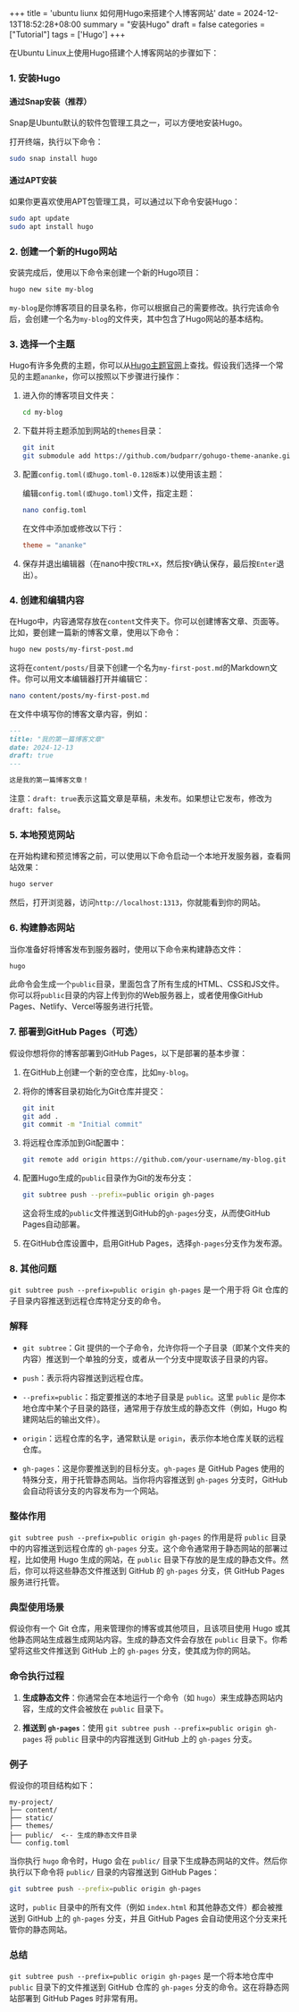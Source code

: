 +++
title = 'ubuntu liunx 如何用Hugo来搭建个人博客网站'
date = 2024-12-13T18:52:28+08:00
summary = "安装Hugo"
draft = false
categories = ["Tutorial"]
tags = ['Hugo']
+++


在Ubuntu Linux上使用Hugo搭建个人博客网站的步骤如下：

### 1. 安装Hugo

#### 通过Snap安装（推荐）
Snap是Ubuntu默认的软件包管理工具之一，可以方便地安装Hugo。

打开终端，执行以下命令：

```bash
sudo snap install hugo
```

#### 通过APT安装
如果你更喜欢使用APT包管理工具，可以通过以下命令安装Hugo：

```bash
sudo apt update
sudo apt install hugo
```

### 2. 创建一个新的Hugo网站

安装完成后，使用以下命令来创建一个新的Hugo项目：

```bash
hugo new site my-blog
```

`my-blog`是你博客项目的目录名称，你可以根据自己的需要修改。执行完该命令后，会创建一个名为`my-blog`的文件夹，其中包含了Hugo网站的基本结构。

### 3. 选择一个主题

Hugo有许多免费的主题，你可以从[Hugo主题官网](https://themes.gohugo.io/)上查找。假设我们选择一个常见的主题`ananke`，你可以按照以下步骤进行操作：

1. 进入你的博客项目文件夹：

    ```bash
    cd my-blog
    ```

2. 下载并将主题添加到网站的`themes`目录：

    ```bash
    git init
    git submodule add https://github.com/budparr/gohugo-theme-ananke.git themes/ananke
    ```

3. 配置`config.toml(或hugo.toml-0.128版本)`以使用该主题：

    编辑`config.toml(或hugo.toml)`文件，指定主题：

    ```bash
    nano config.toml
    ```

    在文件中添加或修改以下行：

    ```toml
    theme = "ananke"
    ```

4. 保存并退出编辑器（在nano中按`CTRL+X`，然后按`Y`确认保存，最后按`Enter`退出）。

### 4. 创建和编辑内容

在Hugo中，内容通常存放在`content`文件夹下。你可以创建博客文章、页面等。比如，要创建一篇新的博客文章，使用以下命令：

```bash
hugo new posts/my-first-post.md
```

这将在`content/posts/`目录下创建一个名为`my-first-post.md`的Markdown文件。你可以用文本编辑器打开并编辑它：

```bash
nano content/posts/my-first-post.md
```

在文件中填写你的博客文章内容，例如：

```markdown
---
title: "我的第一篇博客文章"
date: 2024-12-13
draft: true
---

这是我的第一篇博客文章！
```

注意：`draft: true`表示这篇文章是草稿，未发布。如果想让它发布，修改为`draft: false`。

### 5. 本地预览网站

在开始构建和预览博客之前，可以使用以下命令启动一个本地开发服务器，查看网站效果：

```bash
hugo server
```

然后，打开浏览器，访问`http://localhost:1313`，你就能看到你的网站。

### 6. 构建静态网站

当你准备好将博客发布到服务器时，使用以下命令来构建静态文件：

```bash
hugo
```

此命令会生成一个`public`目录，里面包含了所有生成的HTML、CSS和JS文件。你可以将`public`目录的内容上传到你的Web服务器上，或者使用像GitHub Pages、Netlify、Vercel等服务进行托管。

### 7. 部署到GitHub Pages（可选）

假设你想将你的博客部署到GitHub Pages，以下是部署的基本步骤：

1. 在GitHub上创建一个新的空仓库，比如`my-blog`。

2. 将你的博客目录初始化为Git仓库并提交：

    ```bash
    git init
    git add .
    git commit -m "Initial commit"
    ```

3. 将远程仓库添加到Git配置中：

    ```bash
    git remote add origin https://github.com/your-username/my-blog.git
    ```

4. 配置Hugo生成的`public`目录作为Git的发布分支：

    ```bash
    git subtree push --prefix=public origin gh-pages
    ```

    这会将生成的`public`文件推送到GitHub的`gh-pages`分支，从而使GitHub Pages自动部署。

5. 在GitHub仓库设置中，启用GitHub Pages，选择`gh-pages`分支作为发布源。




### 8. 其他问题

`git subtree push --prefix=public origin gh-pages` 是一个用于将 Git 仓库的子目录内容推送到远程仓库特定分支的命令。

### 解释

- `git subtree`：Git 提供的一个子命令，允许你将一个子目录（即某个文件夹的内容）推送到一个单独的分支，或者从一个分支中提取该子目录的内容。

- `push`：表示将内容推送到远程仓库。

- `--prefix=public`：指定要推送的本地子目录是 `public`。这里 `public` 是你本地仓库中某个子目录的路径，通常用于存放生成的静态文件（例如，Hugo 构建网站后的输出文件）。

- `origin`：远程仓库的名字，通常默认是 `origin`，表示你本地仓库关联的远程仓库。

- `gh-pages`：这是你要推送到的目标分支。`gh-pages` 是 GitHub Pages 使用的特殊分支，用于托管静态网站。当你将内容推送到 `gh-pages` 分支时，GitHub 会自动将该分支的内容发布为一个网站。

### 整体作用

`git subtree push --prefix=public origin gh-pages` 的作用是将 `public` 目录中的内容推送到远程仓库的 `gh-pages` 分支。这个命令通常用于静态网站的部署过程，比如使用 Hugo 生成的网站，在 `public` 目录下存放的是生成的静态文件。然后，你可以将这些静态文件推送到 GitHub 的 `gh-pages` 分支，供 GitHub Pages 服务进行托管。

### 典型使用场景

假设你有一个 Git 仓库，用来管理你的博客或其他项目，且该项目使用 Hugo 或其他静态网站生成器生成网站内容。生成的静态文件会存放在 `public` 目录下。你希望将这些文件推送到 GitHub 上的 `gh-pages` 分支，使其成为你的网站。

### 命令执行过程

1. **生成静态文件**：你通常会在本地运行一个命令（如 `hugo`）来生成静态网站内容，生成的文件会被放在 `public` 目录下。
   
2. **推送到 `gh-pages`**：使用 `git subtree push --prefix=public origin gh-pages` 将 `public` 目录中的内容推送到 GitHub 上的 `gh-pages` 分支。

### 例子

假设你的项目结构如下：

```
my-project/
├── content/
├── static/
├── themes/
├── public/  <-- 生成的静态文件目录
└── config.toml
```

当你执行 `hugo` 命令时，Hugo 会在 `public/` 目录下生成静态网站的文件。然后你执行以下命令将 `public/` 目录的内容推送到 GitHub Pages：

```bash
git subtree push --prefix=public origin gh-pages
```

这时，`public` 目录中的所有文件（例如 `index.html` 和其他静态文件）都会被推送到 GitHub 上的 `gh-pages` 分支，并且 GitHub Pages 会自动使用这个分支来托管你的静态网站。

### 总结

`git subtree push --prefix=public origin gh-pages` 是一个将本地仓库中 `public` 目录下的文件推送到 GitHub 仓库的 `gh-pages` 分支的命令。这在将静态网站部署到 GitHub Pages 时非常有用。